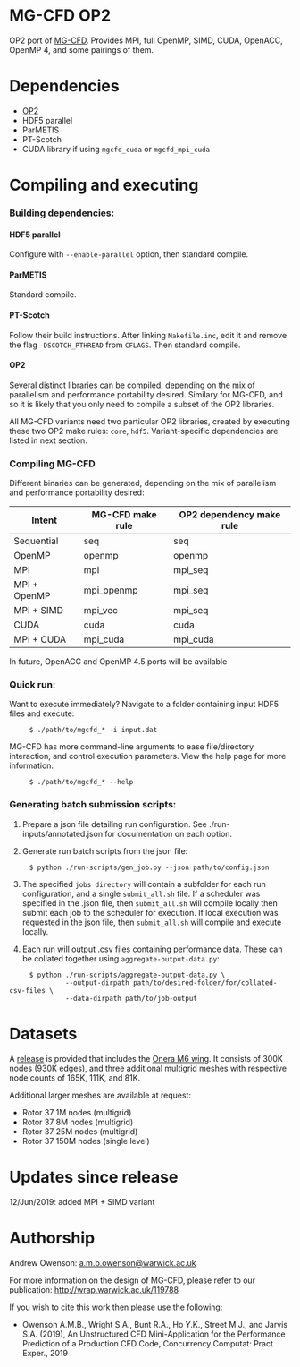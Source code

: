 MG-CFD OP2
==========================================

OP2 port of [MG-CFD](https://github.com/warwick-hpsc/MG-CFD-app-plain). Provides MPI, full OpenMP, SIMD, CUDA, OpenACC, OpenMP 4, and some pairings of them.

Dependencies
==========================================

* [OP2](https://github.com/OP-DSL/OP2-Common)
* HDF5 parallel
* ParMETIS
* PT-Scotch
* CUDA library if using `mgcfd_cuda` or `mgcfd_mpi_cuda`

Compiling and executing
==========================================

### Building dependencies:

#### HDF5 parallel
Configure with `--enable-parallel` option, then standard compile.

#### ParMETIS
Standard compile.

#### PT-Scotch
Follow their build instructions. After linking `Makefile.inc`, edit it and remove the flag `-DSCOTCH_PTHREAD` from `CFLAGS`. Then standard compile.

#### OP2
Several distinct libraries can be compiled, depending on the mix of parallelism and performance portability desired. Similary for MG-CFD, and so it is likely that you only need to compile a subset of the OP2 libraries. 

All MG-CFD variants need two particular OP2 libraries, created by executing these two OP2 make rules: `core`, `hdf5`. Variant-specific dependencies are listed in next section.

### Compiling MG-CFD

Different binaries can be generated, depending on the mix of parallelism and performance portability desired:

Intent | MG-CFD make rule | OP2 dependency make rule
------ | --------- | -----------------------------
Sequential | seq | seq
OpenMP | openmp | openmp
MPI | mpi | mpi_seq
MPI + OpenMP | mpi_openmp | mpi_seq
MPI + SIMD | mpi_vec | mpi_seq
CUDA | cuda | cuda
MPI + CUDA | mpi_cuda | mpi_cuda

In future, OpenACC and OpenMP 4.5 ports will be available

### Quick run:

Want to execute immediately? Navigate to a folder containing input HDF5 files and execute:

```Shell
     $ ./path/to/mgcfd_* -i input.dat
```

MG-CFD has more command-line arguments to ease file/directory interaction, and control execution parameters. View the help page for more information:

```Shell
     $ ./path/to/mgcfd_* --help
```

### Generating batch submission scripts:

1) Prepare a json file detailing run configuration. See ./run-inputs/annotated.json for documentation on each option. 

2) Generate run batch scripts from the json file:

```Shell
     $ python ./run-scripts/gen_job.py --json path/to/config.json
```
     
3) The specified `jobs directory` will contain a subfolder for each run configuration, and a single `submit_all.sh` file. If a scheduler was specified in the .json file, then `submit_all.sh` will compile locally then submit each job to the scheduler for execution. If local execution was requested in the json file, then `submit_all.sh` will compile and execute locally. 

4) Each run will output .csv files containing performance data. These can be collated together using `aggregate-output-data.py`:

```Shell
     $ python ./run-scripts/aggregate-output-data.py \ 
              --output-dirpath path/to/desired-folder/for/collated-csv-files \
              --data-dirpath path/to/job-output
```

Datasets
==========================================

A [release](https://github.com/warwick-hpsc/MG-CFD-app-OP2/releases) is provided that includes the [Onera M6 wing](https://www.grc.nasa.gov/WWW/wind/valid/m6wing/m6wing.html). It consists of 300K nodes (930K edges), and three additional multigrid meshes with respective node counts of 165K, 111K, and 81K. 

Additional larger meshes are available at request:
* Rotor 37 1M nodes (multigrid)
* Rotor 37 8M nodes (multigrid)
* Rotor 37 25M nodes (multigrid)
* Rotor 37 150M nodes (single level)

Updates since release
==========================================
12/Jun/2019: added MPI + SIMD variant

Authorship
==========================================

Andrew Owenson: a.m.b.owenson@warwick.ac.uk

For more information on the design of MG-CFD, please refer to our publication: http://wrap.warwick.ac.uk/119788

If you wish to cite this work then please use the following:

* Owenson A.M.B., Wright S.A., Bunt R.A., Ho Y.K., Street M.J., and Jarvis S.A. (2019), An Unstructured CFD Mini-Application for the Performance Prediction of a Production CFD Code, Concurrency Computat: Pract Exper., 2019

